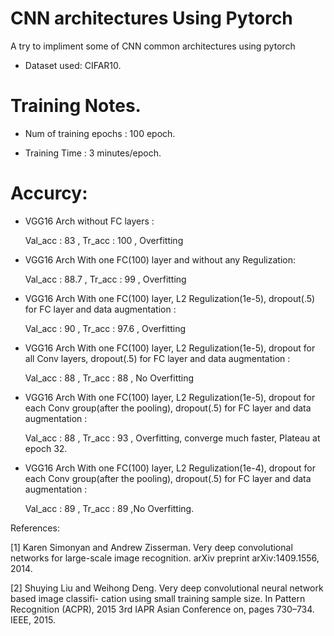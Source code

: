 # CNN architectures Using Pytorch
A try to impliment some of CNN common architectures using pytorch 

- Dataset used: CIFAR10.

# Training Notes. 

- Num of training epochs : 100 epoch.

- Training Time : 3 minutes/epoch.

# Accurcy: 
- VGG16 Arch without FC layers : 

    Val_acc : 83 , Tr_acc : 100 , Overfitting 

- VGG16 Arch With one FC(100) layer and without any Regulization: 

    Val_acc : 88.7 , Tr_acc : 99 , Overfitting 

- VGG16 Arch With one FC(100) layer, L2 Regulization(1e-5), dropout(.5) for FC layer and data augmentation : 

    Val_acc : 90 , Tr_acc : 97.6 , Overfitting 

- VGG16 Arch With one FC(100) layer, L2 Regulization(1e-5), dropout for all Conv layers, dropout(.5) for FC layer and data augmentation : 

    Val_acc : 88 , Tr_acc : 88 , No Overfitting 

- VGG16 Arch With one FC(100) layer, L2 Regulization(1e-5), dropout for each Conv group(after the pooling), dropout(.5) for FC layer and data augmentation : 

    Val_acc : 88 , Tr_acc : 93 , Overfitting, converge much faster, Plateau at epoch 32.
    
- VGG16 Arch With one FC(100) layer, L2 Regulization(1e-4), dropout for each Conv group(after the pooling), dropout(.5) for FC layer and data augmentation : 

    Val_acc : 89 , Tr_acc : 89 ,No Overfitting.



References: 

[1] Karen Simonyan and Andrew Zisserman. Very deep convolutional networks for large-scale image recognition. arXiv preprint arXiv:1409.1556, 2014.

[2] Shuying Liu and Weihong Deng. Very deep convolutional neural network based image classifi- cation using small training sample size. In Pattern Recognition (ACPR), 2015 3rd IAPR Asian Conference on, pages 730–734. IEEE, 2015.
